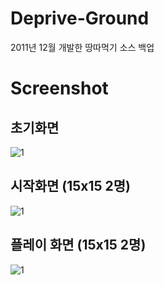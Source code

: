 # Deprive-Ground
2011년 12월 개발한 땅따먹기 소스 백업

# Screenshot

## 초기화면

![1](https://github.com/qkrcjfgus33/Deprive-Ground/raw/master/1.png)

## 시작화면 (15x15 2명)

![1](https://github.com/qkrcjfgus33/Deprive-Ground/raw/master/2.png)

## 플레이 화면 (15x15 2명)

![1](https://github.com/qkrcjfgus33/Deprive-Ground/raw/master/3.png)
